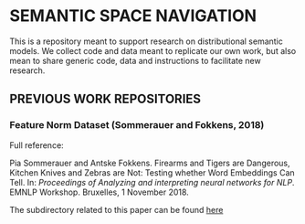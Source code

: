 # SEMANTIC SPACE NAVIGATION

This is a repository meant to support research on distributional semantic models. We collect code and data meant to replicate our own work, but also mean to share generic code, data and instructions to facilitate new research.

## PREVIOUS WORK REPOSITORIES

### Feature Norm Dataset (Sommerauer and Fokkens, 2018)

Full reference:

Pia Sommerauer and Antske Fokkens. Firearms and Tigers are Dangerous, Kitchen Knives and Zebras are Not: Testing whether Word Embeddings Can Tell. In: <i>Proceedings of Analyzing and interpreting neural networks for NLP</i>. EMNLP Workshop. Bruxelles, 1 November 2018.

The subdirectory related to this paper can be found [here]({{site.baseurl}}/projects/semantic_property_space/)


